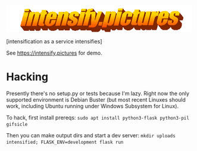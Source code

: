 ![intensify.pictures](/static/intensify-logo.gif)

[intensification as a service intensifies]

See https://intensify.pictures for demo.

Hacking
=======

Presently there's no setup.py or tests because I'm lazy.
Right now the only supported environment is Debian Buster (but most recent Linuxes should work, including Ubuntu running under Windows Subsystem for Linux).

To hack, first install prereqs: `sudo apt install python3-flask python3-pil gifsicle`

Then you can make output dirs and start a dev server: `mkdir uploads intensified; FLASK_ENV=development flask run`
